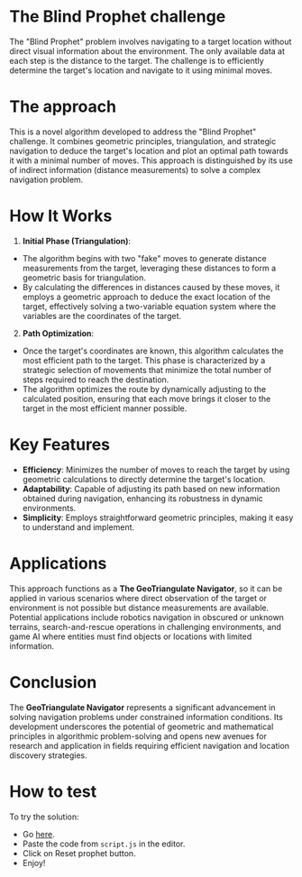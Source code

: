 # The Blind Prophet challenge
The "Blind Prophet" problem involves navigating to a target location without direct visual information about the environment. The only available data at each step is the distance to the target. The challenge is to efficiently determine the target's location and navigate to it using minimal moves.

# The approach
This is a novel algorithm developed to address the "Blind Prophet" challenge. It combines geometric principles, triangulation, and strategic navigation to deduce the target's location and plot an optimal path towards it with a minimal number of moves. This approach is distinguished by its use of indirect information (distance measurements) to solve a complex navigation problem.

# How It Works
1. **Initial Phase (Triangulation)**:

* The algorithm begins with two "fake" moves to generate distance measurements from the target, leveraging these distances to form a geometric basis for triangulation.
* By calculating the differences in distances caused by these moves, it employs a geometric approach to deduce the exact location of the target, effectively solving a two-variable equation system where the variables are the coordinates of the target.

2. **Path Optimization**:
* Once the target's coordinates are known, this algorithm calculates the most efficient path to the target. This phase is characterized by a strategic selection of movements that minimize the total number of steps required to reach the destination.
* The algorithm optimizes the route by dynamically adjusting to the calculated position, ensuring that each move brings it closer to the target in the most efficient manner possible.

# Key Features
* **Efficiency**: Minimizes the number of moves to reach the target by using geometric calculations to directly determine the target's location.
* **Adaptability**: Capable of adjusting its path based on new information obtained during navigation, enhancing its robustness in dynamic environments.
* **Simplicity**: Employs straightforward geometric principles, making it easy to understand and implement.

# Applications
This approach functions as a **The GeoTriangulate Navigator**, so it can be applied in various scenarios where direct observation of the target or environment is not possible but distance measurements are available. Potential applications include robotics navigation in obscured or unknown terrains, search-and-rescue operations in challenging environments, and game AI where entities must find objects or locations with limited information.

# Conclusion
The **GeoTriangulate Navigator** represents a significant advancement in solving navigation problems under constrained information conditions. Its development underscores the potential of geometric and mathematical principles in algorithmic problem-solving and opens new avenues for research and application in fields requiring efficient navigation and location discovery strategies.

# How to test
To try the solution:
* Go [here](http://theblindprophet.com).
* Paste the code from `script.js` in the editor.
* Click on Reset prophet button.
* Enjoy!

